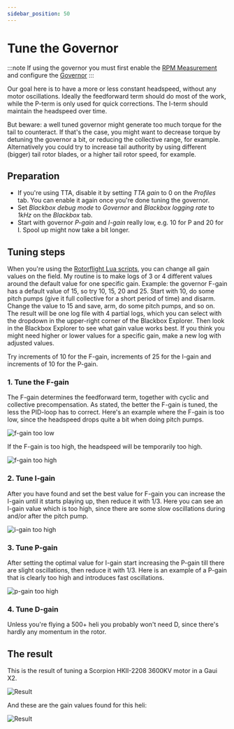 ```yaml
---
sidebar_position: 50
---
```

# Tune the Governor

:::note
If using the governor you must first enable the [RPM Measurement](../setup/Rpm-Measurement.mdx) and configure the [Governor](../setup/Governor.md) 
:::

Our goal here is to have a more or less constant headspeed, without any motor oscillations. Ideally the feedforward term should do most of the work, while the P-term is only used for quick corrections. The I-term should maintain the headspeed over time. 

But beware: a well tuned governor might generate too much torque for the tail to counteract. If that's the case, you might want to decrease torque by detuning the governor a bit, or reducing the collective range, for example. Alternatively you could try to increase tail authority by using different (bigger) tail rotor blades, or a higher tail rotor speed, for example.

## Preparation

- If you're using TTA, disable it by setting *TTA gain* to 0 on the *Profiles* tab. You can enable it again once you're done tuning the governor.
- Set *Blackbox debug mode* to *Governor* and *Blackbox logging rate* to *1kHz* on the *Blackbox* tab.
- Start with governor *P-gain* and *I-gain* really low, e.g. 10 for P and 20 for I. Spool up might now take a bit longer.

## Tuning steps

When you're using the [Rotorflight Lua scripts](../setup/Lua-Scripts.mdx), you can change all gain values on the field. My routine is to make logs of 3 or 4 different values around the default value for one specific gain. Example: the governor F-gain has a default value of 15, so try 10, 15, 20 and 25. Start with 10, do some pitch pumps (give it full collective for a short period of time) and disarm. Change the value to 15 and save, arm, do some pitch pumps, and so on. The result will be one log file with 4 partial logs, which you can select with the dropdown in the upper-right corner of the Blackbox Explorer. Then look in the Blackbox Explorer to see what gain value works best. If you think you might need higher or lower values for a specific gain, make a new log with adjusted values.

Try increments of 10 for the F-gain, increments of 25 for the I-gain and increments of 10 for the P-gain.

### 1. Tune the F-gain
The F-gain determines the feedforward term, together with cyclic and collective precompensation. As stated, the better the F-gain is tuned, the less the PID-loop has to correct. Here's an example where the F-gain is too low, since the headspeed drops quite a bit when doing pitch pumps.

![f-gain too low](./img/gov-f-gain-too-low.png)

If the F-gain is too high, the headspeed will be temporarily too high.

![f-gain too high](./img/gov-f-gain-too-high.png)

### 2. Tune I-gain
After you have found and set the best value for F-gain you can increase the I-gain until it starts playing up, then reduce it with 1/3. Here you can see an I-gain value which is too high, since there are some slow oscillations during and/or after the pitch pump.

![i-gain too high](./img/gov-i-gain-too-high.png)

### 3. Tune P-gain
After setting the optimal value for I-gain start increasing the P-gain till there are slight oscillations, then reduce it with 1/3. Here is an example of a P-gain that is clearly too high and introduces fast oscillations.

![p-gain too high](./img/gov-p-gain-too-high.png)

### 4. Tune D-gain 
Unless you're flying a 500+ heli you probably won't need D, since there's hardly any momentum in the rotor.

## The result
This is the result of tuning a Scorpion HKII-2208 3600KV motor in a Gaui X2.

![Result](./img/gov-result-graph.png)

And these are the gain values found for this heli:

![Result](./img/gov-result.png)